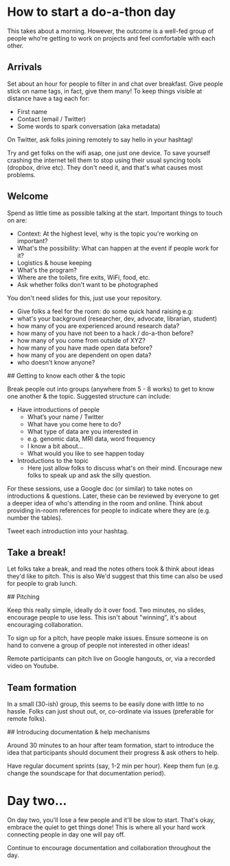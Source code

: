 # How to start a do-a-thon day

This takes about a morning. However, the outcome is a well-fed group of people who're getting to work on projects and feel comfortable with each other.  

## Arrivals

Set about an hour for people to filter in and chat over breakfast. Give people stick on name tags, in fact, give them many! To keep things visible at distance have a tag each for:

* First name
* Contact (email / Twitter)
* Some words to spark conversation (aka metadata)

On Twitter, ask folks joining remotely to say hello in your hashtag!

Try and get folks on the wifi asap, one just one device. To save yourself crashing the internet tell them to stop using their usual syncing tools (dropbox, drive etc). They don't need it, and that's what causes most problems.

## Welcome

Spend as little time as possible talking at the start. Important things to touch on are:

* Context: At the highest level, why is the topic you're working on important?
* What's the possibility: What can happen at the event if people work for it?
* Logistics & house keeping
 * What's the program?
 * Where are the toilets, fire exits, WiFi, food, etc.
 * Ask whether folks don't want to be photographed

 You don't need slides for this, just use your repository.   

 * Give folks a feel for the room: do some quick hand raising e.g:
  * what's your background (researcher, dev, advocate, librarian, student)
  * how many of you are experienced around research data?
  * how many of you have not been to a hack / do-a-thon before?
  * how many of you come from outside of XYZ?
  * how many of you have made open data before?
  * how many of you are dependent on open data?
  * who doesn't know anyone?

## Getting to know each other & the topic

Break people out into groups (anywhere from 5 - 8 works) to get to know one another & the topic. Suggested structure can include:

* Have introductions of people
  * What’s your name / Twitter
  * What have you come here to do?
  * What type of data are you interested in
   * e.g. genomic data, MRI data, word frequency
  * I know a bit about...
  * What would you like to see happen today
* Introductions to the topic
  * Here just allow folks to discuss what's on their mind. Encourage new folks to speak up and ask the silly question.

For these sessions, use a Google doc (or similar) to take notes on introductions & questions. Later, these can be reviewed by everyone to get a deeper idea of who's attending in the room and online. Think about providing in-room references for people to indicate where they are (e.g. number the tables).

Tweet each introduction into your hashtag.

## Take a break!

Let folks take a break, and read the notes others took & think about ideas they'd like to pitch. This is also
We'd suggest that this time can also be used for people to grab lunch.

## Pitching

Keep this really simple, ideally do it over food. Two minutes, no slides, encourage people to use less. This isn't about "winning", it's about encouraging collaboration.

To sign up for a pitch, have people make issues. Ensure someone is on hand to convene a group of people not interested in other ideas!

Remote participants can pitch live on Google hangouts, or, via a recorded video on Youtube.

## Team formation

In a small (30-ish) group, this seems to be easily done with little to no hassle. Folks can just shout out, or, co-ordinate via issues (preferable for remote folks).

## Introducing documentation & help mechanisms

Around 30 minutes to an hour after team formation, start to introduce the idea that participants should document their progress & ask others to help.

Have regular document sprints (say, 1-2 min per hour). Keep them fun (e.g. change the soundscape for that documentation period).

# Day two...

On day two, you'll lose a few people and it'll be slow to start. That's okay, embrace the quiet to get things done! This is where all your hard work connecting people in day one will pay off.

Continue to encourage documentation and collaboration throughout the day.
